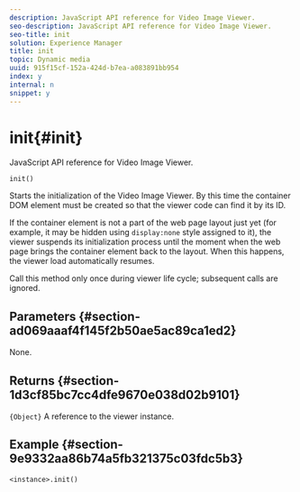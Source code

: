 ```yaml
---
description: JavaScript API reference for Video Image Viewer.
seo-description: JavaScript API reference for Video Image Viewer.
seo-title: init
solution: Experience Manager
title: init
topic: Dynamic media
uuid: 915f15cf-152a-424d-b7ea-a083891bb954
index: y
internal: n
snippet: y
---
```


# init{#init}

JavaScript API reference for Video Image Viewer.

 `init()`

Starts the initialization of the Video Image Viewer. By this time the container DOM element must be created so that the viewer code can find it by its ID.

If the container element is not a part of the web page layout just yet (for example, it may be hidden using `display:none` style assigned to it), the viewer suspends its initialization process until the moment when the web page brings the container element back to the layout. When this happens, the viewer load automatically resumes.

Call this method only once during viewer life cycle; subsequent calls are ignored.

## Parameters {#section-ad069aaaf4f145f2b50ae5ac89ca1ed2}

None.

## Returns {#section-1d3cf85bc7cc4dfe9670e038d02b9101}

`{Object}` A reference to the viewer instance.

## Example {#section-9e9332aa86b74a5fb321375c03fdc5b3}

```
<instance>.init()
```

